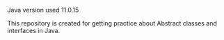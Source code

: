 
Java version used 11.0.15

This repository is created for getting practice about Abstract classes and 
interfaces in Java.

